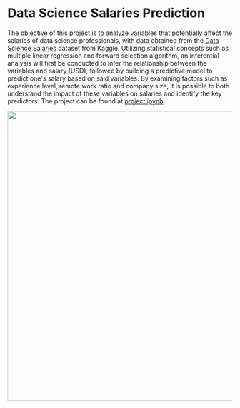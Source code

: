 # Data Science Salaries Prediction
The objective of this project is to analyze variables that potentially affect the salaries of data science professionals, with data obtained from the [Data Science Salaries](https://www.kaggle.com/datasets/arnabchaki/data-science-salaries-2023) dataset from Kaggle. Utilizing statistical concepts such as multiple linear regression and forward selection algorithm, an inferential analysis will first be conducted to infer the relationship between the variables and salary (USD), followed by building a predictive model to predict one's salary based on said variables. By examining factors such as experience level, remote work ratio and company size, it is possible to both understand the impact of these variables on salaries and identify the key predictors. The project can be found at [project.ipynb](https://github.com/jsscachen/Data-Science-Salaries-Prediction/blob/main/ds_salaries_project.ipynb).

<img width="650" src = https://github.com/user-attachments/assets/976b60bd-7445-4da9-bf07-3263ddf066bf>
